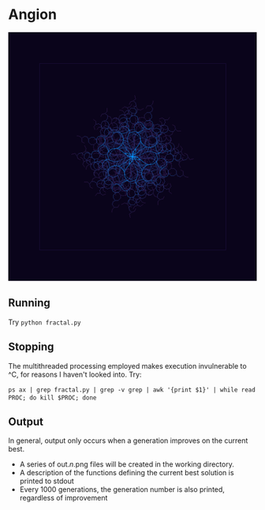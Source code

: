 Angion
===================
![Example output](readme/fractal.png)

Running
-------------------
Try `python fractal.py`

Stopping
-------------------
The multithreaded processing employed makes execution invulnerable to ^C, for reasons I haven't looked into. Try:

    ps ax | grep fractal.py | grep -v grep | awk '{print $1}' | while read PROC; do kill $PROC; done

Output
--------------------
In general, output only occurs when a generation improves on the current best.

 - A series of out.*n*.png files will be created in the working directory.
 - A description of the functions defining the current best solution is printed to stdout
 - Every 1000 generations, the generation number is also printed, regardless of improvement